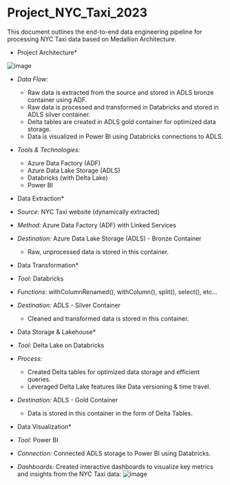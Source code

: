# Project_NYC_Taxi_2023

This document outlines the end-to-end data engineering pipeline for processing NYC Taxi data based on Medallion Architecture.

* Project Architecture*

![image](https://github.com/user-attachments/assets/ca6385a2-93cb-4d51-92f8-7298a5f7a5de)

* *Data Flow:* 
    * Raw data is extracted from the source and stored in ADLS bronze container using ADF.
    * Raw data is processed and transformed in Databricks and stored in ADLS silver container.
    * Delta tables are created in ADLS gold container for optimized data storage.
    * Data is visualized in Power BI using Databricks connections to ADLS.
* *Tools & Technologies:*
    * Azure Data Factory (ADF)
    * Azure Data Lake Storage (ADLS)
    * Databricks (with Delta Lake)
    * Power BI

* Data Extraction*

* *Source:* NYC Taxi website (dynamically extracted)
* *Method:* Azure Data Factory (ADF) with Linked Services
* *Destination:* Azure Data Lake Storage (ADLS) - Bronze Container
    * Raw, unprocessed data is stored in this container.

* Data Transformation*

* *Tool:* Databricks 
* *Functions:* withColumnRenamed(), withColumn(), split(), select(), etc...
* *Destination:* ADLS - Silver Container
    * Cleaned and transformed data is stored in this container.

* Data Storage & Lakehouse*

* *Tool:* Delta Lake on Databricks
* *Process:* 
    * Created Delta tables for optimized data storage and efficient queries.
    * Leveraged Delta Lake features like Data versioning & time travel.
* *Destination:* ADLS - Gold Container
    * Data is stored in this container in the form of Delta Tables.

* Data Visualization*

* *Tool:* Power BI
* *Connection:* Connected ADLS storage to Power BI using Databricks.
* *Dashboards:* Created interactive dashboards to visualize key metrics and insights from the NYC Taxi data:
![image](https://github.com/user-attachments/assets/d271f27c-cab8-49ce-ba16-4d5dc3b50c08)

